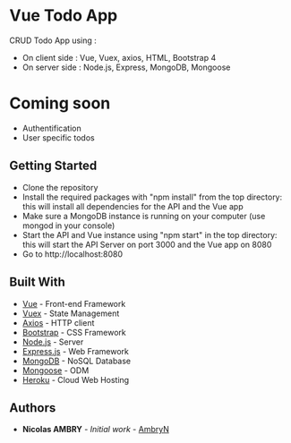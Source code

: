 # Vue Todo App

CRUD Todo App using :
* On client side : Vue, Vuex, axios, HTML, Bootstrap 4
* On server side : Node.js, Express, MongoDB, Mongoose

# Coming soon
* Authentification
* User specific todos

## Getting Started

* Clone the repository
* Install the required packages with "npm install" from the top directory: this will install all dependencies for the API and the Vue app
* Make sure a MongoDB instance is running on your computer (use mongod in your console)
* Start the API and Vue instance using "npm start" in the top directory: this will start the API Server on port 3000 and the Vue app on 8080
* Go to http://localhost:8080

## Built With

* [Vue](https://vuejs.org/) - Front-end Framework
* [Vuex](https://vuex.vuejs.org) - State Management
* [Axios](https://github.com/axios/axios) - HTTP client
* [Bootstrap](https://getbootstrap.com/) - CSS Framework
* [Node.js](https://nodejs.org/) - Server
* [Express.js](https://expressjs.com/) - Web Framework
* [MongoDB](https://www.mongodb.com/) - NoSQL Database
* [Mongoose](https://mongoosejs.com/) - ODM
* [Heroku](https://www.heroku.com/) - Cloud Web Hosting

## Authors

* **Nicolas AMBRY** - *Initial work* - [AmbryN](https://github.com/AmbryN)